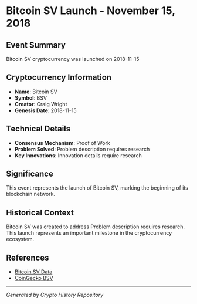 # Bitcoin SV Launch - November 15, 2018

## Event Summary
Bitcoin SV cryptocurrency was launched on 2018-11-15

## Cryptocurrency Information
- **Name**: Bitcoin SV
- **Symbol**: BSV
- **Creator**: Craig Wright
- **Genesis Date**: 2018-11-15

## Technical Details
- **Consensus Mechanism**: Proof of Work
- **Problem Solved**: Problem description requires research
- **Key Innovations**: Innovation details require research

## Significance
This event represents the launch of Bitcoin SV, marking the beginning of its blockchain network.

## Historical Context
Bitcoin SV was created to address Problem description requires research. This launch represents an important milestone in the cryptocurrency ecosystem.

## References
- [Bitcoin SV Data](../cryptocurrencies/bsv.json)
- [CoinGecko BSV](https://www.coingecko.com/en/coins/bsv)

---
*Generated by Crypto History Repository*
